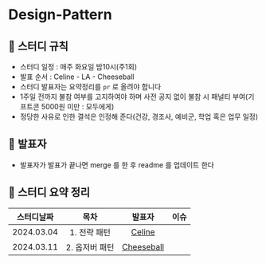 # Design-Pattern

## 📌 스터디 규칙
- 스터디 일정 : 매주 화요일 밤10시(주1회)
- 발표 순서 : Celine - LA - Cheeseball
- 스터디 발표자는 요약정리를 `pr` 로 올려야 합니다
- 1주일 전까지 불참 여부를 고지하여야 하며 사전 공지 없이 불참 시 패널티 부여(기프트콘 5000원 미만 : 모두에게)
- 정당한 사유로 인한 결석은 인정해 준다(건강, 경조사, 예비군, 학업 혹은 업무 일정)

## 📌 발표자
- 발표자가 발표가 끝나면 merge 를 한 후 readme 를 업데이트 한다

## 📌 스터디 요약 정리
|스터디날짜|목차|발표자|이슈|
|:---------:|:---:|:---:|:---:|
|2024.03.04|1. 전략 패턴|[Celine]()|
|2024.03.11|2. 옵저버 패턴|[Cheeseball]()|
